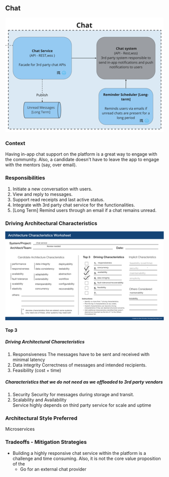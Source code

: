 ## Chat
![Image](../diagrams/quanta/chat-quanta.jpg)

### Context
Having in-app chat support on the platform is a great way to engage with the community. Also, a candidate doesn't have to leave the app to engage with the mentors (say, over email). 

### Responsibilities
1. Initiate a new conversation with users.
2. View and reply to messages.
3. Support read receipts and last active status.
4. Integrate with 3rd party chat service for the functionalities.
4. [Long Term] Remind users through an email if a chat remains unread. 


### Driving Architectural Characteristics
![Image](../images/chat-quantum-worksheet.png)
#### Top 3
##### Driving Architectural Characteristics
1. Responsiveness
   The messages have to be sent and received with minimal latency
2. Data integrity
   Correctness of messages and intended recipients.
3. Feasibility (cost + time)

##### Characteristics that we do not need as we offloaded to 3rd party vendors
1. Security
   Security for messages during storage and transit.
2. Scalability and Availability  
    Service highly depends on third party service for scale and uptime


### Architectural Style Preferred
Microservices

### Tradeoffs - Mitigation Strategies
* Building a highly responsive chat service within the platform is a challenge and time consuming. Also, it is not the core value proposition of the 
  * Go for an external chat provider
